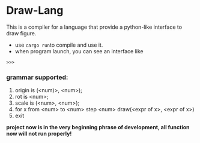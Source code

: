 # Draw-Lang
This is a compiler for a language that provide a python-like interface to draw figure.

- use `cargo run`to compile and use it.
- when program launch, you can see an interface like
```shell
>>> 
```
### grammar supported:
1. origin is (\<num)>, \<num>);
2. rot is \<num>;
3. scale is (\<num>, \<num>);
4. for x from \<num> to \<num> step \<num> draw(\<expr of x>, \<expr of x>)
5. exit

**project now is in the very beginning phrase of development, all function now will not run properly!**


